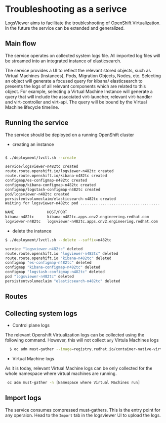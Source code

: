 # Troubleshooting as a serivce

LogsViewer aims to facilitate the troubleshooting of OpenShift Virtualization.
In the future the service can be extended and generalized.

## Main flow
The service operates on collected system logs file.
All imported log files will be streamed into an integrated instance of elasticsearch.

The service provides a UI to reflect the relevant stored objects, such as Virtual Machines (Instances), Pods, Migration Objects, Nodes, etc. 
Selecting an object will generate a focused query for kibana/ elasticsearch to presents the logs of all relevant components which are related to this object.
For example, selecting a Virtual Machine Instance will generate a query that will include the associated virt-launcher, relevant virt-handler and virt-controller and virt-api.
The query will be bound by the Virtual Machine lifecycle timeline.
 
## Running the service

The service should be deployed on a running OpenShift cluster 

- creating an instance
```bash

$ ./deployment/lvctl.sh --create

service/logsviewer-n482tc created     
route.route.openshift.io/logviewer-n482tc created
route.route.openshift.io/kibana-n482tc created
configmap/es-configmap-n482tc created      
configmap/kibana-configmap-n482tc created  
configmap/logstash-configmap-n482tc created
pod/logsviewer-n482tc created
persistentvolumeclaim/elasticsearch-n482tc created
Waiting for logsviewer-n482tc pod .............................................................................................................................................................DONE

NAME               HOST/PORT                                            PATH   SERVICES            PORT   TERMINATION   WILDCARD
kibana-n482tc      kibana-n482tc.apps.cnv2.engineering.redhat.com              logsviewer-n482tc   5601                 None
logviewer-n482tc   logsviewer-n482tc.apps.cnv2.engineering.redhat.com          logsviewer-n482tc   8080                 None
```

- delete the instance

```bash
$ ./deployment/lvctl.sh --delete --suffix=n482tc                                             

service "logsviewer-n482tc" deleted                        
route.route.openshift.io "logviewer-n482tc" deleted   
route.route.openshift.io "kibana-n482tc" deleted                                                                       
configmap "es-configmap-n482tc" deleted
configmap "kibana-configmap-n482tc" deleted
configmap "logstash-configmap-n482tc" deleted
pod "logsviewer-n482tc" deleted
persistentvolumeclaim "elasticsearch-n482tc" deleted
```

## Routes

## Collecting system logs

- Control plane logs

The relevant Openshift Virtualization logs can be collected using the following command.
However, this will not collect `any` Virtula Machines logs

```bash
  $ oc adm must-gather --image=registry.redhat.io/container-native-virtualization/cnv-must-gather-rhel8:v4.11.0
```

- Virtual Machine logs

As it is today, relevant Virtual Machine logs can be only collected for the whole namespace where virtual machines are running.

```bash
 oc adm must-gather -n [Namespace where Virtual Machines run]
```

## Import logs

The service consumes compressed must-gathers. 
This is the entry point for any operaion.
Head to the `Import` tab in the logsviewer UI to upload the logs.


